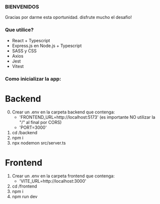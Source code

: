 ### BIENVENIDOS

Gracias por darme esta oportunidad. disfrute mucho el desafio!

### Que utilice?

- React + Typescript
- Express.js en Node.js + Typescript
- SASS y CSS
- Axios
- Jest
- Vitest

### Como inicializar la app:

# Backend

0. Crear un .env en la carpeta backend que contenga:
   - 'FRONTEND_URL=http://localhost:5173' (es importante NO utilizar la "/" al final por CORS)
   - 'PORT=3000'
1. cd /backend
2. npm i
3. npx nodemon src/server.ts

# Frontend

1. Crear un .env en la carpeta frontend que contenga:
   - 'VITE_URL=http://localhost:3000'
2. cd /frontend
3. npm i
4. npm run dev